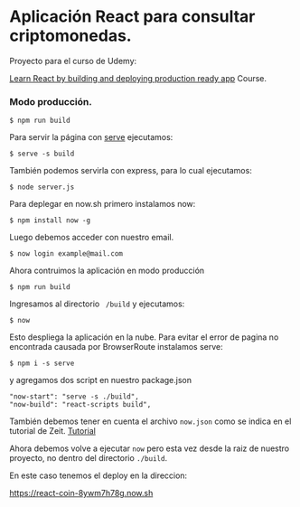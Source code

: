 # Aplicación React para consultar criptomonedas.

Proyecto para el curso de Udemy:

<a href="https://www.udemy.com/learn-react-by-building-and-deploying-production-ready-app">Learn React by building and deploying production ready app</a> Course.

### Modo producción.

```
$ npm run build
```

Para servir la página con <a href="https://www.npmjs.com/package/serve">serve</a> 
ejecutamos:

```
$ serve -s build
```

También podemos servirla con express, para lo cual ejecutamos:

```
$ node server.js
```

Para deplegar en now.sh primero instalamos now:

```
$ npm install now -g
```

Luego debemos acceder con nuestro email.

```
$ now login example@mail.com
```

Ahora contruimos la aplicación en modo producción

```
$ npm run build
```

Ingresamos al directorio  ` /build` y ejecutamos:

```
$ now
```

Esto despliega la aplicación en la nube. Para evitar el error de pagina no encontrada causada por BrowserRoute instalamos serve:

```
$ npm i -s serve
```

y agregamos dos script en nuestro package.json

```
"now-start": "serve -s ./build",
"now-build": "react-scripts build",

```

También debemos tener en cuenta el archivo `now.json`  como se indica en el tutorial de Zeit.  <a href="https://zeit.co/examples/create-react-app/">Tutorial</a> 

Ahora debemos volve a ejecutar `now` pero esta vez desde la raiz de nuestro proyecto, no dentro del directorio `./build`.

En este caso tenemos el deploy en la direccion:

<a href="https://react-coin-8ywm7h78g.now.sh">https://react-coin-8ywm7h78g.now.sh</a> 

